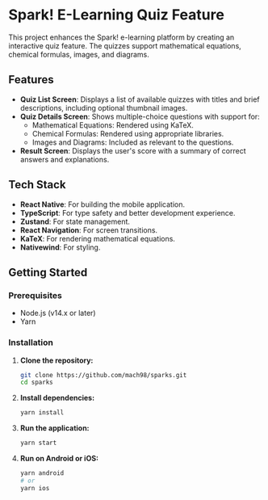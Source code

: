 # Spark! E-Learning Quiz Feature

This project enhances the Spark! e-learning platform by creating an interactive quiz feature. The quizzes support mathematical equations, chemical formulas, images, and diagrams.

## Features

- **Quiz List Screen**: Displays a list of available quizzes with titles and brief descriptions, including optional thumbnail images.
- **Quiz Details Screen**: Shows multiple-choice questions with support for:
  - Mathematical Equations: Rendered using KaTeX.
  - Chemical Formulas: Rendered using appropriate libraries.
  - Images and Diagrams: Included as relevant to the questions.
- **Result Screen**: Displays the user's score with a summary of correct answers and explanations.

## Tech Stack

- **React Native**: For building the mobile application.
- **TypeScript**: For type safety and better development experience.
- **Zustand**: For state management.
- **React Navigation**: For screen transitions.
- **KaTeX**: For rendering mathematical equations.
- **Nativewind**: For styling.

## Getting Started

### Prerequisites

- Node.js (v14.x or later)
- Yarn

### Installation

1. **Clone the repository:**
    ```bash
    git clone https://github.com/mach98/sparks.git
    cd sparks
    ```

2. **Install dependencies:**
    ```bash
    yarn install
    ```

3. **Run the application:**
    ```bash
    yarn start
    ```

4. **Run on Android or iOS:**
    ```bash
    yarn android
    # or
    yarn ios
    ```
